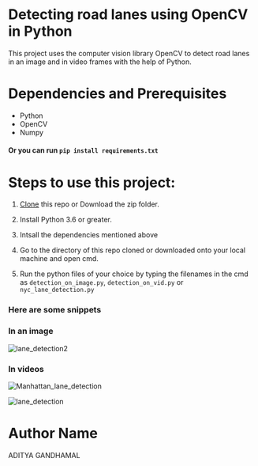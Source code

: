 # Detecting road lanes using OpenCV in Python
This project uses the computer vision library OpenCV to detect road lanes in an image and in video frames with the help of Python.


# Dependencies and Prerequisites
  - Python
  - OpenCV
  - Numpy
#### Or you can run `pip install requirements.txt` 


# Steps to use this project:
 1. [Clone](https://docs.github.com/en/github/creating-cloning-and-archiving-repositories/cloning-a-repository) this repo or Download the zip folder.
 
 2. Install Python 3.6 or greater.
 
 3. Intsall the dependencies mentioned above
 
 4. Go to the directory of this repo cloned or downloaded onto your local machine and open cmd.
 
 5. Run the python files of your choice by typing the filenames in the cmd as `detection_on_image.py`, `detection_on_vid.py` or `nyc_lane_detection.py`
 

### Here are some snippets

### In an image

![lane_detection2](https://user-images.githubusercontent.com/61016383/93895610-a30a8800-fd0d-11ea-8572-6838f45c2717.png)

### In videos

![Manhattan_lane_detection](https://user-images.githubusercontent.com/61016383/94136193-2fd65280-fe82-11ea-93da-7bd9db3453f2.gif)

![lane_detection](https://user-images.githubusercontent.com/61016383/93894440-5a9e9a80-fd0c-11ea-8450-02753297a7df.gif)

# Author Name
ADITYA GANDHAMAL
